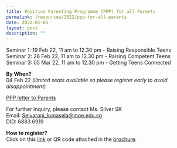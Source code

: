 ```yaml
---
title: Positive Parenting Programme (PPP) for all Parents
permalink: /resources/2022/ppp-for-all-parents
date: 2022-01-05
layout: post
description: ""
---
```

Seminar 1: 19 Feb 22, 11 am to 12.30 pm - Raising Responsible Teens  
Seminar 2: 26 Feb 22, 11 am to 12.30 pm - Raising Competent Teens  
Seminar 3: 05 Mar 22, 11 am to 12.30 pm - Getting Teens Connected  
  
**By When?**  
04 Feb 22 _(limited seats available so please register early to avoid disappointment)_  
  
[PPP letter to Parents](https://drive.google.com/file/d/1L-GRGzEj9pBwWwZ4kOVnWTgbyq_Ne80V/view)  
  
For further inquiry, please contact Ms. Silver SK  
Email: [Selvarani\_kunasela@moe.edu.sg](mailto:Selvarani_kunasela@moe.edu.sg)  
DID: 6883 6919  
  
**How to register?**  
Click on this [link](https://forms.office.com/r/18zERcscJ4) or QR code attached in the [brochure](https://drive.google.com/file/d/1arytm4zlCoJFLwwmI0sefSat3bF9g2aO/view).